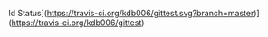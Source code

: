 ld Status](https://travis-ci.org/kdb006/gittest.svg?branch=master)](https://travis-ci.org/kdb006/gittest)
